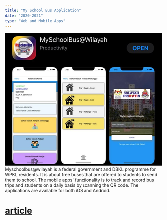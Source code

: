 ```yaml
---
title: "My School Bus Application"
date: "2020-2021"
type: "Web and Mobile Apps"
---
```

![Gambar](./project333.jpg)
Myschoolbus@wilayah is a federal government and DBKL programme for WPKL residents. It is about free buses that are offered to students to send them to school. The mobile apps' functionality is to track and record bus trips and students on a daily basis by scanning the QR code. The applications are available for both iOS and Android.

# [article](https://www.mkn.gov.my/web/ms/2020/10/08/myschoolbuswilayah/)
<br />
<br />


<!-- # [See Project](https://github.com/a2zarslaan/gatsby-starter-sasslan) -->
